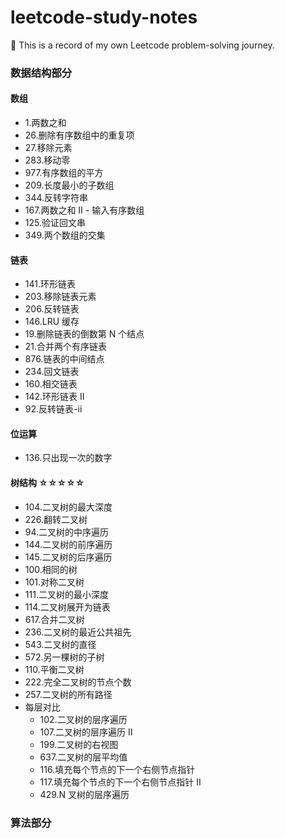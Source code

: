 # leetcode-study-notes

🐘 This is a record of my own Leetcode problem-solving journey.

### 数据结构部分

#### 数组

- 1.两数之和
- 26.删除有序数组中的重复项
- 27.移除元素
- 283.移动零
- 977.有序数组的平方
- 209.长度最小的子数组
- 344.反转字符串
- 167.两数之和 II - 输入有序数组
- 125.验证回文串
- 349.两个数组的交集

#### 链表

- 141.环形链表
- 203.移除链表元素
- 206.反转链表
- 146.LRU 缓存
- 19.删除链表的倒数第 N 个结点
- 21.合并两个有序链表
- 876.链表的中间结点
- 234.回文链表
- 160.相交链表
- 142.环形链表 II
- 92.反转链表-ii

#### 位运算

- 136.只出现一次的数字

#### 树结构 ☆☆☆☆☆

- 104.二叉树的最大深度
- 226.翻转二叉树
- 94.二叉树的中序遍历
- 144.二叉树的前序遍历
- 145.二叉树的后序遍历
- 100.相同的树
- 101.对称二叉树
- 111.二叉树的最小深度
- 114.二叉树展开为链表
- 617.合并二叉树
- 236.二叉树的最近公共祖先
- 543.二叉树的直径
- 572.另一棵树的子树
- 110.平衡二叉树
- 222.完全二叉树的节点个数
- 257.二叉树的所有路径
- 每层对比
  - 102.二叉树的层序遍历
  - 107.二叉树的层序遍历 II
  - 199.二叉树的右视图
  - 637.二叉树的层平均值
  - 116.填充每个节点的下一个右侧节点指针
  - 117.填充每个节点的下一个右侧节点指针 II
  - 429.N 叉树的层序遍历

### 算法部分
